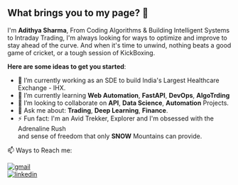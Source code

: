 ## What brings you to my page? 👋

I'm **Adithya Sharma**, From Coding Algorithms & Building Intelligent Systems to Intraday Trading, I'm always looking for ways to optimize and improve to stay ahead of the curve. And when it's time to unwind, nothing beats a good game of cricket, or a tough session of KickBoxing. 


**Here are some ideas to get you started**:
- 🔭 I’m currently working as an SDE to build India's Largest Healthcare Exchange - IHX.
- 🌱 I’m currently learning **Web Automation**, **FastAPI**, **DevOps**, **AlgoTrding**
- 👯 I’m looking to collaborate on **API**, **Data Science**, **Automation** Projects. 
- 💬 Ask me about: **Trading**, **Deep Learning**, **Finance**.
- ⚡ Fun fact: I'm an Avid Trekker, Explorer and I'm obsessed with the Adrenaline Rush <br> and sense of freedom that only **SNOW** Mountains can provide.

📫 Ways to Reach me:
&nbsp;

[![gmail](https://img.shields.io/badge/Gmail-D14836?style=for-the-badge&logo=gmail&logoColor=white)](indragantiadithyasharma@gmail.com)\
[![linkedin](https://img.shields.io/badge/linkedin-0A66C2?style=for-the-badge&logo=linkedin&logoColor=white)](https://www.linkedin.com/in/adithyasharma18/)






